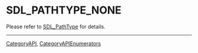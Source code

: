# SDL_PATHTYPE_NONE

Please refer to [SDL_PathType](SDL_PathType) for details.

----
[CategoryAPI](CategoryAPI), [CategoryAPIEnumerators](CategoryAPIEnumerators)

